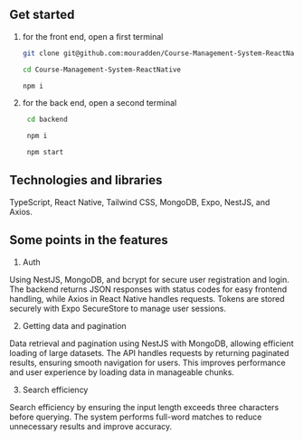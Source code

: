 ## Get started

1. for the front end, open a first terminal


   ```bash
   git clone git@github.com:mouradden/Course-Management-System-ReactNative.git
   ```

   ``` bash
   cd Course-Management-System-ReactNative
   ```

   ```bash
   npm i
   ```
2. for the back end, open a second terminal

   ```bash
    cd backend
   ```
   ```bash
    npm i
   ```
   ```bash
    npm start
   ```

## Technologies and libraries

TypeScript, React Native, Tailwind CSS, MongoDB, Expo, NestJS, and Axios.


## Some points in the features

1. Auth

Using NestJS, MongoDB, and bcrypt for secure user registration and login. The backend returns JSON responses with status codes for easy frontend handling, while Axios in React Native handles requests. Tokens are stored securely with Expo SecureStore to manage user sessions.

2. Getting data and pagination

Data retrieval and pagination using NestJS with MongoDB, allowing efficient loading of large datasets. The API handles requests by returning paginated results, ensuring smooth navigation for users. This improves performance and user experience by loading data in manageable chunks.

3. Search efficiency

Search efficiency by ensuring the input length exceeds three characters before querying. The system performs full-word matches to reduce unnecessary results and improve accuracy.